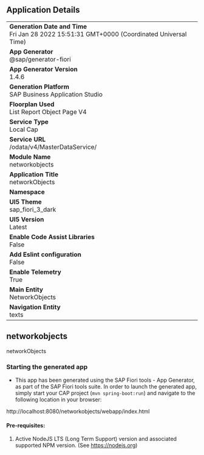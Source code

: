 ## Application Details
|               |
| ------------- |
|**Generation Date and Time**<br>Fri Jan 28 2022 15:51:31 GMT+0000 (Coordinated Universal Time)|
|**App Generator**<br>@sap/generator-fiori|
|**App Generator Version**<br>1.4.6|
|**Generation Platform**<br>SAP Business Application Studio|
|**Floorplan Used**<br>List Report Object Page V4|
|**Service Type**<br>Local Cap|
|**Service URL**<br>/odata/v4/MasterDataService/
|**Module Name**<br>networkobjects|
|**Application Title**<br>networkObjects|
|**Namespace**<br>|
|**UI5 Theme**<br>sap_fiori_3_dark|
|**UI5 Version**<br>Latest|
|**Enable Code Assist Libraries**<br>False|
|**Add Eslint configuration**<br>False|
|**Enable Telemetry**<br>True|
|**Main Entity**<br>NetworkObjects|
|**Navigation Entity**<br>texts|

## networkobjects

networkObjects

### Starting the generated app

-   This app has been generated using the SAP Fiori tools - App Generator, as part of the SAP Fiori tools suite.  In order to launch the generated app, simply start your CAP project (```mvn spring-boot:run```) and navigate to the following location in your browser:

http://localhost:8080/networkobjects/webapp/index.html

#### Pre-requisites:

1. Active NodeJS LTS (Long Term Support) version and associated supported NPM version.  (See https://nodejs.org)


